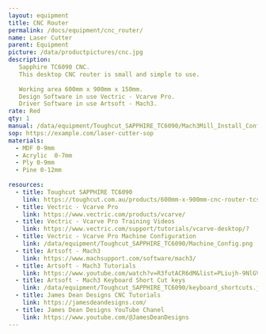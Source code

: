 ```yaml
---
layout: equipment
title: CNC Router
permalink: /docs/equipment/cnc_router/
name: Laser Cutter
parent: Equipment
picture: /data/productpictures/cnc.jpg
description: 
   Sapphire TC6090 CNC.
   This desktop CNC router is small and simple to use.
   
   Working area 600mm x 900mm x 150mm.
   Design Software in use Vectric - Vcarve Pro.
   Driver Software in use Artsoft - Mach3.
rate: Red
qty: 1
manual: /data/equipment/Toughcut_SAPPHIRE_TC6090/Mach3Mill_Install_Config.pdf
sop: https://example.com/laser-cutter-sop
materials:
  - MDF 0-9mm
  - Acrylic  0-7mm
  - Ply 0-9mm
  - Pine 0-12mm
  
resources:
  - title: Toughcut SAPPHIRE TC6090
    link: https://toughcut.com.au/products/600mm-x-900mm-cnc-router-tcs6090-by-toughcut
  - title: Vectric - Vcarve Pro
    link: https://www.vectric.com/products/vcarve/
  - title: Vectric - Vcarve Pro Training Videos
    link: https://www.vectric.com/support/tutorials/vcarve-desktop/?
  - title: Vectric - Vcarve Pro Machine Configuration
    link: /data/equipment/Toughcut_SAPPHIRE_TC6090/Machine_Config.png
  - title: Artsoft - Mach3
    link: https://www.machsupport.com/software/mach3/
  - title: Artsoft - Mach3 Tutorials
    link: https://www.youtube.com/watch?v=R3futACR6dM&list=PLiujh-9NlGVZMMy1dBTM7iZbmHUxO7K-u
  - title: Artsoft - Mach3 Keyboard Short Cut keys 
    link: /data/equipment/Toughcut_SAPPHIRE_TC6090/keyboard_shortcuts.jpg
  - title: James Dean Designs CNC Tutorials
    link: https://jamesdeandesigns.com/
  - title: James Dean Designs YouTube Chanel 
    link: https://www.youtube.com/@JamesDeanDesigns
---
```

